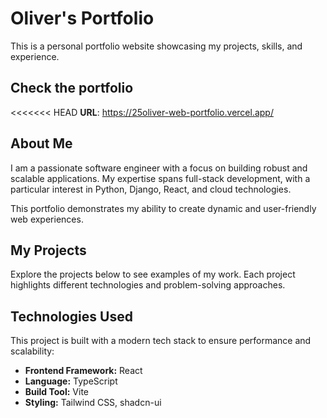 # Oliver's Portfolio

This is a personal portfolio website showcasing my projects, skills, and experience.

## Check the portfolio

<<<<<<< HEAD
**URL**: https://25oliver-web-portfolio.vercel.app/


## About Me

I am a passionate software engineer with a focus on building robust and scalable applications. My expertise spans full-stack development, with a particular interest in Python, Django, React, and cloud technologies.

This portfolio demonstrates my ability to create dynamic and user-friendly web experiences.

## My Projects

Explore the projects below to see examples of my work. Each project highlights different technologies and problem-solving approaches.

## Technologies Used

This project is built with a modern tech stack to ensure performance and scalability:
-   **Frontend Framework:** React
-   **Language:** TypeScript
-   **Build Tool:** Vite
-   **Styling:** Tailwind CSS, shadcn-ui




